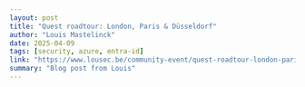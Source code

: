 ```yaml
---
layout: post
title: "Quest roadtour: London, Paris & Düsseldorf"
author: "Louis Mastelinck"
date: 2025-04-09
tags: [security, azure, entra-id]
link: "https://www.lousec.be/community-event/quest-roadtour-london-paris-dusseldorf/"
summary: "Blog post from Louis"
---
```

